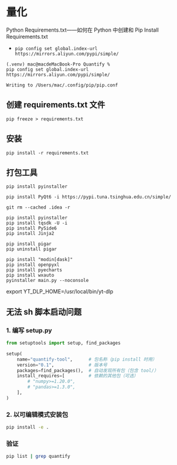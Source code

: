 # 量化

Python Requirements.txt——如何在 Python 中创建和 Pip Install Requirements.txt



- `pip config set global.index-url https://mirrors.aliyun.com/pypi/simple/`

```
(.venv) mac@macdeMacBook-Pro Quantify % 
pip config set global.index-url https://mirrors.aliyun.com/pypi/simple/

Writing to /Users/mac/.config/pip/pip.conf

```

## 创建 requirements.txt 文件

`pip freeze > requirements.txt`

## 安装

`pip install -r requirements.txt`

## 打包工具

`pip install pyinstaller`

`pip install PyQt6 -i https://pypi.tuna.tsinghua.edu.cn/simple/`


```git
git rm --cached .idea -r
```

```
pip install pyinstaller
pip install tqsdk -U -i 
pip install PySide6
pip install Jinja2

pip install pigar
pip uninstall pigar

pip install "modin[dask]"
pip install openpyxl
pip install pyecharts
pip install wxauto
pyinstaller main.py --noconsole
```


export YT_DLP_HOME=/usr/local/bin/yt-dlp


## 无法 sh 脚本启动问题
### 1. 编写 setup.py
```py
from setuptools import setup, find_packages

setup(
    name="quantify-tool",      # 包名称（pip install 时用）
    version="0.1",             # 版本号
    packages=find_packages(),  # 自动发现所有包（包含 tool/）
    install_requires=[         # 依赖的其他包（可选）
        # "numpy>=1.20.0",
        # "pandas>=1.3.0",
    ],
)
```

### 2. 以可编辑模式安装包
```bash
pip install -e .
```

### 验证
```Bash
pip list | grep quantify
```
